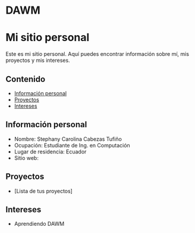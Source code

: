 # DAWM
# Mi sitio personal
Este es mi sitio personal. Aquí puedes encontrar información sobre mí, mis
proyectos y mis intereses.
## Contenido
* [Información personal](#información-personal)
* [Proyectos](#proyectos)
* [Intereses](#intereses)
## Información personal
* Nombre: Stephany Carolina Cabezas Tufiño
* Ocupación: Estudiante de Ing. en Computación
* Lugar de residencia: Ecuador
* Sitio web: 
## Proyectos
* [Lista de tus proyectos]
## Intereses
* Aprendiendo DAWM
